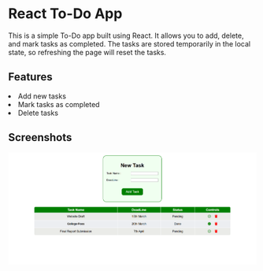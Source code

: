 # React To-Do App

This is a simple To-Do app built using React. It allows you to add, delete, and mark tasks as completed. The tasks are stored temporarily in the local state, so refreshing the page will reset the tasks.

## Features

<li> Add new tasks </li>
<li> Mark tasks as completed </li>
<li> Delete tasks </li>

## Screenshots

![Preview](https://github.com/11aniketkumar/todo/raw/main/screenshots/preview.png)
